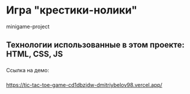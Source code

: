 # Игра "крестики-нолики"
minigame-project
## Технологии использованные в этом проекте: HTML, CSS, JS
###
Ссылка на демо: 
###
https://tic-tac-toe-game-cd1dbzjdw-dmitriybelov98.vercel.app/

